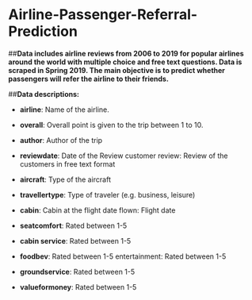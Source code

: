 # Airline-Passenger-Referral-Prediction
##**Data includes airline reviews from 2006 to 2019 for popular airlines around the world with multiple choice and free text questions. Data is scraped in Spring 2019. The main objective is to predict whether passengers will refer the airline to their friends.**

##**Data descriptions:**


*   **airline**: Name of the airline.

*   **overall**: Overall point is given to the trip between 1 to 10.


*   **author**: Author of the trip


*   **reviewdate**: Date of the Review customer review: Review of the customers in free text format



*  **aircraft**: Type of the aircraft

*   **travellertype**: Type of traveler (e.g. business, leisure)


*   **cabin**: Cabin at the flight date flown: Flight date

*  **seatcomfort**: Rated between 1-5


*   **cabin service**: Rated between 1-5

*   **foodbev**: Rated between 1-5 entertainment: Rated between 1-5


*   **groundservice**: Rated between 1-5

*   **valueformoney**: Rated between 1-5

